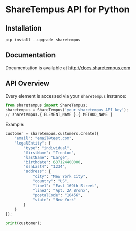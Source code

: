 # ShareTempus API for Python

## Installation

`pip install --upgrade sharetempus`

## Documentation

Documentation is available at http://docs.sharetempus.com

## API Overview

Every element is accessed via your `sharetempus` instance:

```python
from sharetempus import ShareTempus;
sharetempus = ShareTempus('your sharetempus API key');
// sharetempus.{ ELEMENT_NAME }.{ METHOD_NAME }
```

Example:

```python
customer = sharetempus.customers.create({
    "email": "email@test.com",
    "legalEntity": {
        "type": "individual",
        "firstName": "Trenton",
        "lastName": "Large",
        "birthdate": 637124400000,
        "ssnLast4": "1234",
        "address": {
            "city": "New York City",
            "country": "US",
            "line1": "East 169th Street",
            "line2": "Apt. 2A Bronx",
            "postalCode": "10456",
            "state": "New York"
        }
    }
});

print(customer);
```
